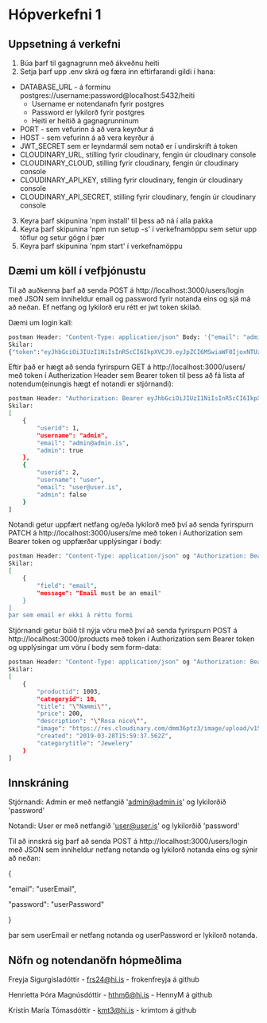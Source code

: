 # Hópverkefni 1

## Uppsetning á verkefni

1. Búa þarf til gagnagrunn með ákveðnu heiti
2. Setja þarf upp .env skrá og færa inn eftirfarandi gildi í hana:
  * DATABASE_URL - á forminu postgres://username:password@localhost:5432/heiti
    * Username er notendanafn fyrir postgres
    * Password er lykilorð fyrir postgres
    * Heiti er heitið á gagnagrunninum
  * PORT - sem vefurinn á að vera keyrður á
  * HOST - sem vefurinn á að vera keyrður á
  * JWT_SECRET sem er leyndarmál sem notað er í undirskrift á token
  * CLOUDINARY_URL, stilling fyrir cloudinary, fengin úr cloudinary console
  * CLOUDINARY_CLOUD, stilling fyrir cloudinary, fengin úr cloudinary console
  * CLOUDINARY_API_KEY, stilling fyrir cloudinary, fengin úr cloudinary console
  * CLOUDINARY_API_SECRET, stilling fyrir cloudinary, fengin úr cloudinary console
3. Keyra þarf skipunina 'npm install' til þess að ná í alla pakka 
4. Keyra þarf skipunina 'npm run setup -s' í verkefnamöppu sem setur upp töflur og setur gögn í þær
5. Keyra þarf skipunina 'npm start' í verkefnamöppu

## Dæmi um köll í vefþjónustu

Til að auðkenna þarf að senda POST á http://localhost:3000/users/login með JSON sem inniheldur email og password fyrir notanda eins og sjá má að neðan. Ef netfang og lykilorð eru rétt er jwt token skilað.

Dæmi um login kall:

```bash
postman Header: "Content-Type: application/json" Body: '{"email": "admin@admin.is", "password": "password"}' http://localhost:3000/users/login
Skilar:
{"token":"eyJhbGciOiJIUzI1NiIsInR5cCI6IkpXVCJ9.eyJpZCI6MSwiaWF0IjoxNTUzODEzMTc3LCJleHAiOjE1NTM4MTY3Nzd9.sTdHJE317Hh24iSnIIVrVlcfmsieQSIsN2P9H3QuS_4"}
```

Eftir það er hægt að senda fyrirspurn GET á http://localhost:3000/users/ með token í Autherization Header sem Bearer token til þess að fá lista af notendum(einungis hægt ef notandi er stjórnandi):

```bash
postman Header: "Authorization: Bearer eyJhbGciOiJIUzI1NiIsInR5cCI6IkpXVCJ9.eyJpZCI6MSwiaWF0IjoxNTUzODEzMTc3LCJleHAiOjE1NTM4MTY3Nzd9.sTdHJE317Hh24iSnIIVrVlcfmsieQSIsN2P9H3QuS_4" http://localhost:3000/users/
Skilar:
[
    {
        "userid": 1,
        "username": "admin",
        "email": "admin@admin.is",
        "admin": true
    },
    {
        "userid": 2,
        "username": "user",
        "email": "user@user.is",
        "admin": false
    }
]
```

Notandi getur uppfært netfang og/eða lykilorð með því að senda fyrirspurn PATCH á http://localhost:3000/users/me með token í Authorization sem Bearer token og uppfærðar upplýsingar í body:

```bash
postman Header: "Content-Type: application/json" og "Authorization: Bearer eyJhbGciOiJIUzI1NiIsInR5cCI6IkpXVCJ9.eyJpZCI6MSwiaWF0IjoxNTUzODEzMTc3LCJleHAiOjE1NTM4MTY3Nzd9.sTdHJE317Hh24iSnIIVrVlcfmsieQSIsN2P9H3QuS_4" Body: '{"email": "hallo"}' http://localhost:3000/users/me
Skilar:
[
    {
        "field": "email",
        "message": "Email must be an email"
    }
]
þar sem email er ekki á réttu formi
```

Stjórnandi getur búið til nýja vöru með því að senda fyrirspurn POST á http://localhost:3000/products með token í Authorization sem Bearer token og upplýsingar um vöru í body sem form-data:

```bash
postman Header: "Content-Type: application/json" og "Authorization: Bearer eyJhbGciOiJIUzI1NiIsInR5cCI6IkpXVCJ9.eyJpZCI6MSwiaWF0IjoxNTUzODEzMTc3LCJleHAiOjE1NTM4MTY3Nzd9.sTdHJE317Hh24iSnIIVrVlcfmsieQSIsN2P9H3QuS_4" Body: '{"image": "img15.jpg" sem file, "title": "Nammi", "price": 200, "description": "Rosa nice", "categoryid": 10}' http://localhost:3000/products
Skilar:
[
    {
        "productid": 1003,
        "categoryid": 10,
        "title": "\"Nammi\"",
        "price": 200,
        "description": "\"Rosa nice\"",
        "image": "https://res.cloudinary.com/dmm36ptz3/image/upload/v1553788777/wio9o2l3msx5kum3qij8.jpg",
        "created": "2019-03-28T15:59:37.562Z",
        "categorytitle": "Jewelery"
    }
]
```

## Innskráning

Stjórnandi: Admin er með netfangið 'admin@admin.is' og lykilorðið 'password'

Notandi: User er með netfangið 'user@user.is' og lykilorðið 'password'

Til að innskrá sig þarf að senda POST á http://localhost:3000/users/login með JSON sem inniheldur netfang notanda og lykilorð notanda eins og sýnir að neðan:

{

  "email": "userEmail",
  
  "password": "userPassword"
  
}

þar sem userEmail er netfang notanda og userPassword er lykilorð notanda.

## Nöfn og notendanöfn hópmeðlima

Freyja Sigurgísladóttir - frs24@hi.is - frokenfreyja á github

Henrietta Þóra Magnúsdóttir - hthm6@hi.is - HennyM á github

Kristín María Tómasdóttir - kmt3@hi.is - krimtom á github
